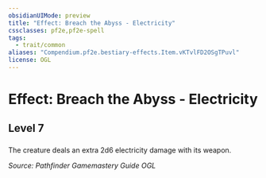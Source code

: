 ```yaml
---
obsidianUIMode: preview
title: "Effect: Breach the Abyss - Electricity"
cssclasses: pf2e,pf2e-spell
tags:
  - trait/common
aliases: "Compendium.pf2e.bestiary-effects.Item.vKTvlFD2OSgTPuvl"
license: OGL
---
```

# Effect: Breach the Abyss - Electricity
## Level 7
### 






The creature deals an extra 2d6 electricity damage with its weapon.

*Source: Pathfinder Gamemastery Guide*
*OGL*